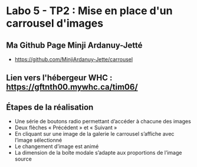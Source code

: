 # Labo 5 - TP2 : Mise en place d'un carrousel d'images

## Ma Github Page Minji Ardanuy-Jetté

- https://github.com/MinjiArdanuy-Jette/carrousel

## Lien vers l'hébergeur WHC : https://gftnth00.mywhc.ca/tim06/

## Étapes de la réalisation

- Une série de boutons radio permettant d’accéder à chacune des images
- Deux flèches « Précédent » et « Suivant »
- En cliquant sur une image de la galerie le carrousel s’affiche avec l’image sélectionné
- Le changement d’image est animé
- La dimension de la boîte modale s’adapte aux proportions de l’image source

